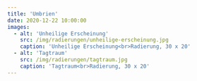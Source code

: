 ```yaml
---
title: 'Umbrien'
date: 2020-12-22 10:00:00
images:
  - alt: 'Unheilige Erscheinung'
    src: /img/radierungen/unheilige-erscheinung.jpg
    caption: 'Unheilige Erscheinung<br>Radierung, 30 x 20'
  - alt: 'Tagtraum'
    src: /img/radierungen/tagtraum.jpg
    caption: 'Tagtraum<br>Radierung, 30 x 20'
---
```


